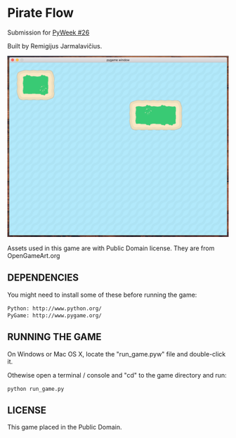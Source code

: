 Pirate Flow
===========

Submission for [PyWeek #26](http://www.pyweek.org/26/)

Built by Remigijus Jarmalavičius.

![Pirate Flow Game Screenshot](/data/screenshots/screenshot.png?raw=true "Pirate Flow")

Assets used in this game are with Public Domain license. They are from OpenGameArt.org

DEPENDENCIES
------------

You might need to install some of these before running the game:

    Python: http://www.python.org/
    PyGame: http://www.pygame.org/


RUNNING THE GAME
----------------

On Windows or Mac OS X, locate the "run_game.pyw" file and double-click it.

Othewise open a terminal / console and "cd" to the game directory and run:

    python run_game.py


LICENSE
-------

This game placed in the Public Domain.

